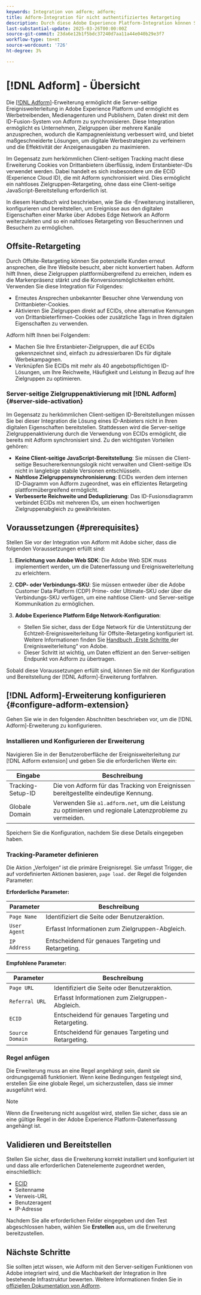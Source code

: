 ```yaml
---
keywords: Integration von adform; adform;
title: Adform-Integration für nicht authentifiziertes Retargeting
description: Durch diese Adobe Experience Platform-Integration können Sie Benutzende basierend auf ECID erneut ansprechen.
last-substantial-update: 2025-03-26T00:00:00Z
source-git-commit: 23da6e12b1f5bdc37240d7aa11a44e040b29e3f7
workflow-type: tm+mt
source-wordcount: '726'
ht-degree: 3%

---
```


# [!DNL Adform] - Übersicht

Die [[!DNL Adform]](https://www.adformhelp.com/hc/en-us/articles/29635608709137-Use-the-Adform-S2S-Site-Tracking-Extension-With-Adobe-Experience-Cloud)-Erweiterung ermöglicht die Server-seitige Ereignisweiterleitung in Adobe Experience Platform und ermöglicht es Werbetreibenden, Medienagenturen und Publishern, Daten direkt mit dem ID-Fusion-System von Adform zu synchronisieren. Diese Integration ermöglicht es Unternehmen, Zielgruppen über mehrere Kanäle anzusprechen, wodurch die Kampagnenleistung verbessert wird, und bietet maßgeschneiderte Lösungen, um digitale Werbestrategien zu verfeinern und die Effektivität der Anzeigenausgaben zu maximieren.

Im Gegensatz zum herkömmlichen Client-seitigen Tracking macht diese Erweiterung Cookies von Drittanbietern überflüssig, indem Erstanbieter-IDs verwendet werden. Dabei handelt es sich insbesondere um die ECID (Experience Cloud ID), die mit Adform synchronisiert wird. Dies ermöglicht ein nahtloses Zielgruppen-Retargeting, ohne dass eine Client-seitige JavaScript-Bereitstellung erforderlich ist.

In diesem Handbuch wird beschrieben, wie Sie die -Erweiterung installieren, konfigurieren und bereitstellen, um Ereignisse aus den digitalen Eigenschaften einer Marke über Adobes Edge Network an Adform weiterzuleiten und so ein nahtloses Retargeting von Besucherinnen und Besuchern zu ermöglichen.

## Offsite-Retargeting

Durch Offsite-Retargeting können Sie potenzielle Kunden erneut ansprechen, die Ihre Website besucht, aber nicht konvertiert haben. Adform hilft Ihnen, diese Zielgruppen plattformübergreifend zu erreichen, indem es die Markenpräsenz stärkt und die Konversionsmöglichkeiten erhöht. Verwenden Sie diese Integration für Folgendes:

* Erneutes Ansprechen unbekannter Besucher ohne Verwendung von Drittanbieter-Cookies.
* Aktivieren Sie Zielgruppen direkt auf ECIDs, ohne alternative Kennungen von Drittanbieterfirmen-Cookies oder zusätzliche Tags in Ihren digitalen Eigenschaften zu verwenden.

Adform hilft Ihnen bei Folgendem:

* Machen Sie Ihre Erstanbieter-Zielgruppen, die auf ECIDs gekennzeichnet sind, einfach zu adressierbaren IDs für digitale Werbekampagnen.
* Verknüpfen Sie ECIDs mit mehr als 40 angebotspflichtigen ID-Lösungen, um Ihre Reichweite, Häufigkeit und Leistung in Bezug auf Ihre Zielgruppen zu optimieren.

### Server-seitige Zielgruppenaktivierung mit [!DNL Adform] {#server-side-activation}

Im Gegensatz zu herkömmlichen Client-seitigen ID-Bereitstellungen müssen Sie bei dieser Integration die Lösung eines ID-Anbieters nicht in Ihren digitalen Eigenschaften bereitstellen. Stattdessen wird die Server-seitige Zielgruppenaktivierung durch die Verwendung von ECIDs ermöglicht, die bereits mit Adform synchronisiert sind. Zu den wichtigsten Vorteilen gehören:

* **Keine Client-seitige JavaScript-Bereitstellung**: Sie müssen die Client-seitige Besuchererkennungslogik nicht verwalten und Client-seitige IDs nicht in langlebige stabile Versionen entschlüsseln.
* **Nahtlose Zielgruppensynchronisierung**: ECIDs werden dem internen ID-Diagramm von Adform zugeordnet, was ein effizientes Retargeting plattformübergreifend ermöglicht.
* **Verbesserte Reichweite und Deduplizierung**: Das ID-Fusionsdiagramm verbindet ECIDs mit mehreren IDs, um einen hochwertigen Zielgruppenabgleich zu gewährleisten.

## Voraussetzungen {#prerequisites}

Stellen Sie vor der Integration von Adform mit Adobe sicher, dass die folgenden Voraussetzungen erfüllt sind:

1. **Einrichtung von Adobe Web SDK**: Die Adobe Web SDK muss implementiert werden, um die Datenerfassung und Ereignisweiterleitung zu erleichtern.

2. **CDP- oder Verbindungs-SKU**: Sie müssen entweder über die Adobe Customer Data Platform (CDP) Prime- oder Ultimate-SKU oder über die Verbindungs-SKU verfügen, um eine nahtlose Client- und Server-seitige Kommunikation zu ermöglichen.

3. **Adobe Experience Platform Edge Network-Konfiguration**:
   * Stellen Sie sicher, dass der Edge Network für die Unterstützung der Echtzeit-Ereignisweiterleitung für Offsite-Retargeting konfiguriert ist. Weitere Informationen finden Sie [ Handbuch „Erste Schritte ](https://experienceleague.adobe.com/en/docs/experience-platform/tags/event-forwarding/getting-started) der Ereignisweiterleitung“ von Adobe.
   * Dieser Schritt ist wichtig, um Daten effizient an den Server-seitigen Endpunkt von Adform zu übertragen.

Sobald diese Voraussetzungen erfüllt sind, können Sie mit der Konfiguration und Bereitstellung der [!DNL Adform]-Erweiterung fortfahren.

## [!DNL Adform]-Erweiterung konfigurieren {#configure-adform-extension}

Gehen Sie wie in den folgenden Abschnitten beschrieben vor, um die [!DNL Adform]-Erweiterung zu konfigurieren.

### Installieren und Konfigurieren der Erweiterung

Navigieren Sie in der Benutzeroberfläche der Ereignisweiterleitung zur [!DNL Adform extension] und geben Sie die erforderlichen Werte ein:

| Eingabe | Beschreibung |
| --- | --- |
| Tracking-Setup-ID | Die von Adform für das Tracking von Ereignissen bereitgestellte eindeutige Kennung. |
| Globale Domain | Verwenden Sie `a1.adform.net`, um die Leistung zu optimieren und regionale Latenzprobleme zu vermeiden. |

Speichern Sie die Konfiguration, nachdem Sie diese Details eingegeben haben.

<!-- ![Installing and configuring the Adform extension in Adobe Experience Platorm]() -->

### Tracking-Parameter definieren

Die Aktion „Verfolgen“ ist die primäre Ereignisregel. Sie umfasst Trigger, die auf vordefinierten Aktionen basieren, `page load.` der Regel die folgenden Parameter:

**Erforderliche Parameter:**

| Parameter | Beschreibung |
| --- | --- |
| `Page Name` | Identifiziert die Seite oder Benutzeraktion. |
| `User Agent` | Erfasst Informationen zum Zielgruppen-Abgleich. |
| `IP Address` | Entscheidend für genaues Targeting und Retargeting. |

**Empfohlene Parameter:**

| Parameter | Beschreibung |
| --- | --- |
| `Page URL` | Identifiziert die Seite oder Benutzeraktion. |
| `Referral URL` | Erfasst Informationen zum Zielgruppen-Abgleich. |
| `ECID` | Entscheidend für genaues Targeting und Retargeting. |
| `Source Domain` | Entscheidend für genaues Targeting und Retargeting. |

<!-- ![Tracking parameters for Adform]() -->

### Regel anfügen

Die Erweiterung muss an eine Regel angehängt sein, damit sie ordnungsgemäß funktioniert. Wenn keine Bedingungen festgelegt sind, erstellen Sie eine globale Regel, um sicherzustellen, dass sie immer ausgeführt wird.

>[!NOTE]
>
>Wenn die Erweiterung nicht ausgelöst wird, stellen Sie sicher, dass sie an eine gültige Regel in der Adobe Experience Platform-Datenerfassung angehängt ist.

<!-- ![Attach a rule to the Adform extension]() -->

## Validieren und Bereitstellen

Stellen Sie sicher, dass die Erweiterung korrekt installiert und konfiguriert ist und dass alle erforderlichen Datenelemente zugeordnet werden, einschließlich:
* [ECID](/help/identity-service/features/ecid.md)
* Seitenname
* Verweis-URL
* Benutzeragent
* IP-Adresse

Nachdem Sie alle erforderlichen Felder eingegeben und den Test abgeschlossen haben, wählen Sie **Erstellen** aus, um die Erweiterung bereitzustellen.

## Nächste Schritte

Sie sollten jetzt wissen, wie Adform mit den Server-seitigen Funktionen von Adobe integriert wird, und die Machbarkeit der Integration in Ihre bestehende Infrastruktur bewerten. Weitere Informationen finden Sie in [offiziellen Dokumentation von Adform](https://www.adformhelp.com/hc/en-us/articles/29635608709137-Use-the-Adform-S2S-Site-Tracking-Extension-With-Adobe-Experience-Cloud).
